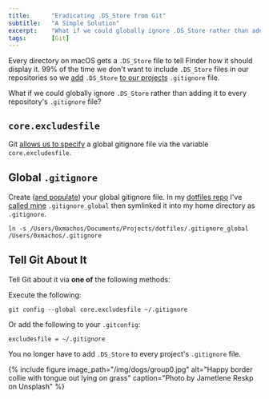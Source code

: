 ```yaml
---
title:		"Eradicating .DS_Store from Git"
subtitle:	"A Simple Solution"
excerpt:	"What if we could globally ignore .DS_Store rather than adding it to every repository's .gitignore file?"
tags:		[Git]
---
```


Every directory on macOS gets a `.DS_Store` file to tell Finder how it should display it. 99% of the time we don't want to include `.DS_Store` files in our repositories so we [add](https://github.com/0xmachos/0xmachos.github.io/commit/2be455f8fb94adc4f8394fd749f1c4ac9da2cc17) `.DS_Store` [to our projects](https://github.com/0xmachos/OSINT/commit/548e4de7f3fbe5f670d4fbc0ac8a59c8dd08951a) `.gitignore` file.

What if we could globally ignore `.DS_Store` rather than adding it to every repository's `.gitignore` file?


## `core.excludesfile`

Git [allows us to specify](https://git-scm.com/docs/gitignore) a global gitignore file via the variable `core.excludesfile`.

## Global `.gitignore`
Create ([and populate](https://gist.github.com/octocat/9257657)) your global gitignore file.
In my [dotfiles repo](https://github.com/0xmachos/dotfiles) I've [called mine](https://github.com/0xmachos/dotfiles/blob/master/.gitignore_global) `.gitignore_global` then symlinked it into my home directory as `.gitignore`. 

```
ln -s /Users/0xmachos/Documents/Projects/dotfiles/.gitignore_global /Users/0xmachos/.gitignore
```

## Tell Git About It
Tell Git about it via **one of** the following methods:

Execute the following:
```
git config --global core.excludesfile ~/.gitignore
```

Or add the following to your `.gitconfig`:
```
excludesfile = ~/.gitignore
```

You no longer have to add `.DS_Store` to every project's `.gitignore` file.

{% include figure image_path="/img/dogs/group0.jpg" alt="Happy border collie with tongue out lying on grass" caption="Photo by Jametlene Reskp on Unsplash" %}

